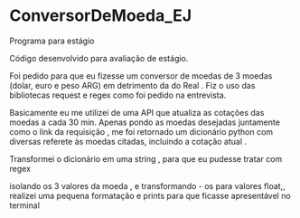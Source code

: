 # ConversorDeMoeda_EJ
 Programa para estágio 
 
 Código desenvolvido para avaliação de estágio. 
 
 Foi pedido para que eu fizesse um conversor de moedas de 3 moedas (dolar, euro e peso ARG) em detrimento da do Real .
 Fiz o uso das bibliotecas request e regex como foi pedido na entrevista.
 
 Basicamente eu me utilizei de uma API que atualiza as cotações das moedas a cada 30 min.
 Apenas pondo as moedas desejadas juntamente como o link da requisição , me foi retornado um dicionário python com diversas referete às moedas citadas, incluindo a cotação atual .
 
 Transformei o dicionário em uma string , para que eu pudesse tratar com regex
 
 isolando os 3 valores da moeda , e transformando - os para valores float,, realizei uma pequena formatação e prints para que ficasse apresentável no terminal
